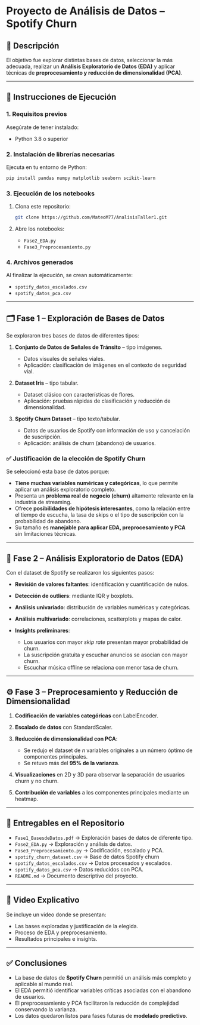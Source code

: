# Proyecto de Análisis de Datos – Spotify Churn

## 📌 Descripción

El objetivo fue explorar distintas bases de datos, seleccionar la más adecuada, realizar un **Análisis Exploratorio de Datos (EDA)** y aplicar técnicas de **preprocesamiento y reducción de dimensionalidad (PCA)**.

---

## 🚀 Instrucciones de Ejecución

### 1. Requisitos previos

Asegúrate de tener instalado:

* Python 3.8 o superior

### 2. Instalación de librerías necesarias

Ejecuta en tu entorno de Python:

```bash
pip install pandas numpy matplotlib seaborn scikit-learn
```

### 3. Ejecución de los notebooks

1. Clona este repositorio:

   ```bash
   git clone https://github.com/MateoM77/AnalisisTaller1.git
   ```
2. Abre los notebooks:

   * `Fase2_EDA.py`
   * `Fase3_Preprocesamiento.py`

### 4. Archivos generados

Al finalizar la ejecución, se crean automáticamente:

* `spotify_datos_escalados.csv`
* `spotify_datos_pca.csv`

---

## 🗂️ Fase 1 – Exploración de Bases de Datos

Se exploraron tres bases de datos de diferentes tipos:

1. **Conjunto de Datos de Señales de Tránsito** – tipo imágenes.

   * Datos visuales de señales viales.
   * Aplicación: clasificación de imágenes en el contexto de seguridad vial.

2. **Dataset Iris** – tipo tabular.

   * Dataset clásico con características de flores.
   * Aplicación: pruebas rápidas de clasificación y reducción de dimensionalidad.

3. **Spotify Churn Dataset** – tipo texto/tabular.

   * Datos de usuarios de Spotify con información de uso y cancelación de suscripción.
   * Aplicación: análisis de churn (abandono) de usuarios.

### ✅ Justificación de la elección de Spotify Churn

Se seleccionó esta base de datos porque:

* **Tiene muchas variables numéricas y categóricas**, lo que permite aplicar un análisis exploratorio completo.
* Presenta un **problema real de negocio (churn)** altamente relevante en la industria de streaming.
* Ofrece **posibilidades de hipótesis interesantes**, como la relación entre el tiempo de escucha, la tasa de skips o el tipo de suscripción con la probabilidad de abandono.
* Su tamaño es **manejable para aplicar EDA, preprocesamiento y PCA** sin limitaciones técnicas.

---

## 🔎 Fase 2 – Análisis Exploratorio de Datos (EDA)

Con el dataset de Spotify se realizaron los siguientes pasos:

* **Revisión de valores faltantes**: identificación y cuantificación de nulos.
* **Detección de outliers**: mediante IQR y boxplots.
* **Análisis univariado**: distribución de variables numéricas y categóricas.
* **Análisis multivariado**: correlaciones, scatterplots y mapas de calor.
* **Insights preliminares**:

  * Los usuarios con mayor *skip rate* presentan mayor probabilidad de churn.
  * La suscripción gratuita y escuchar anuncios se asocian con mayor churn.
  * Escuchar música offline se relaciona con menor tasa de churn.

---

## ⚙️ Fase 3 – Preprocesamiento y Reducción de Dimensionalidad

1. **Codificación de variables categóricas** con LabelEncoder.
2. **Escalado de datos** con StandardScaler.
3. **Reducción de dimensionalidad con PCA**:

   * Se redujo el dataset de *n* variables originales a un número óptimo de componentes principales.
   * Se retuvo más del **95% de la varianza**.
4. **Visualizaciones** en 2D y 3D para observar la separación de usuarios churn y no churn.
5. **Contribución de variables** a los componentes principales mediante un heatmap.

---

## 📂 Entregables en el Repositorio

* `Fase1_BasesdeDatos.pdf` → Exploración bases de datos de diferente tipo.
* `Fase2_EDA.py` → Exploración y análisis de datos.
* `Fase3_Preprocesamiento.py` → Codificación, escalado y PCA.
* `spotify_churn_dataset.csv` → Base de datos Spotify churn
* `spotify_datos_escalados.csv` → Datos procesados y escalados.
* `spotify_datos_pca.csv` → Datos reducidos con PCA.
* `README.md` → Documento descriptivo del proyecto.

---

## 🎥 Video Explicativo

Se incluye un video donde se presentan:

* Las bases exploradas y justificación de la elegida.
* Proceso de EDA y preprocesamiento.
* Resultados principales e insights.

---

## ✅ Conclusiones

* La base de datos de **Spotify Churn** permitió un análisis más completo y aplicable al mundo real.
* El EDA permitió identificar variables críticas asociadas con el abandono de usuarios.
* El preprocesamiento y PCA facilitaron la reducción de complejidad conservando la varianza.
* Los datos quedaron listos para fases futuras de **modelado predictivo**.
